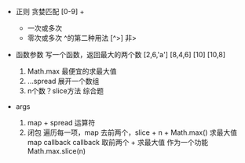 - 正则
  贪婪匹配 [0-9] +
    + 一次或多次
    * 零次或多次
  ^的第二种用法
    [^>] 非>

- 函数参数
  写一个函数，返回最大的两个数
  [2,6,'a']  [8,4,6] [10]
  [10,8]
  1. Math.max 最便宜的求最大值
  2. ...spread 展开一个数组
  3. n个数？slice方法
  综合题

- args
  1. map + spread 运算符
  2. 闭包
     遍历每一项，map
     去前两个，slice + n + Math.max()
     求最大值
     map  callback
     callback 取前两个 + 求最大值 作为一个功能
     Math.max.slice(n)
